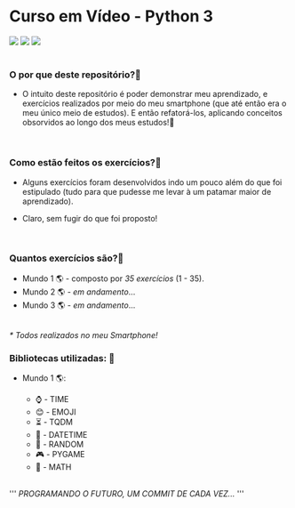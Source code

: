 # Curso em Vídeo - Python 3

<div style="display: inline_block">
  <img src="https://img.shields.io/badge/Python-14354C?style=for-the-badge&logo=python&logoColor=white" />
  <img src="https://img.shields.io/badge/GitHub-100000?style=for-the-badge&logo=github&logoColor=white" />
  <img src="https://img.shields.io/badge/Visual_Studio_Code-0078D4?style=for-the-badge&logo=visual%20code&logoColor=white" />
</div>


<br>

### O por que deste repositório?💾
- O intuito deste repositório é poder demonstrar meu aprendizado, e exercícios realizados por meio do meu smartphone (que até então era o meu único meio de estudos). E então refatorá-los, aplicando conceitos obsorvidos ao longo dos meus estudos!📲

<br>

### Como estão feitos os exercícios?📓
- Alguns exercícios foram desenvolvidos indo um pouco além do que foi estipulado (tudo para que pudesse me levar à um patamar maior de aprendizado).

- Claro, sem fugir do que foi proposto!

<br>

### Quantos exercícios são?📝
- Mundo 1 🌎 - composto por <em>35 exercícios</em> (1 - 35).
- Mundo 2 🌎 - <em>em andamento</em>...
- Mundo 3 🌎 - <em>em andamento</em>...

<br>
<em>* Todos realizados no meu Smartphone!</em>

<br>

### Bibliotecas utilizadas: 📝
- Mundo 1 🌎:
    - ⌚ - TIME
    - 😊 - EMOJI
    - ⏳ - TQDM
    - 📆 - DATETIME
    - 🎲 - RANDOM
    - 🎮 - PYGAME
    - 🧮 - MATH

  <br>

'''
    <em>PROGRAMANDO O FUTURO, UM COMMIT DE CADA VEZ...</em>
'''
